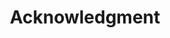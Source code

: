 ---
slug: /
title: Acknowledgment
sidebar_position: 10000
pagination_next: null
pagination_prev: null
---